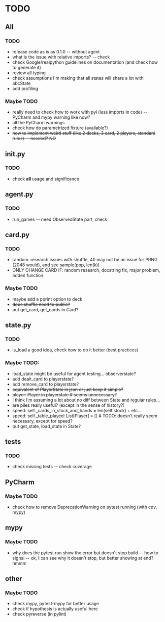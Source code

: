 # TODO

## All
### TODO
- release code as is as 0.1.0 -- without agent
- what is the issue with relative imports? -- check
- check Google/realpython guidelines on documentation (and check how to generate it)
- review all typing
- check assumptions I'm making that all states will share a lot with abcState
- add profiling
### Maybe TODO
- really need to check how to work with pyi (less imports in code) -- PyCharm and mypy warning like now?
- all the PyCharm warnings
- check how do parametrized fixture (available?)
- ~~how to implement weird stuff (like 2 decks, 3 card, 2 players, standard rules) -- needed? NO~~

## __init__.py
### TODO
- check __all__ usage and significance

## agent.py
### TODO
- run_games -- need ObservedState part, check

## card.py
### TODO
- random: research issues with shuffle, 40 may not be an issue for PRNG (2048 would), and see sample(pop, len(k))
- ONLY CHANGE CARD IF: random research, docstring fix, major problem, added function
### Maybe TODO
- maybe add a pprint option to deck
- ~~does shuffle need to public?~~
- put get_card, get_cards in Card?

## state.py
### TODO
- is_load a good idea, check how to do it better (best practices)
### Maybe TODO:
- load_state might be useful for agent testing... observerstate?
- add dealt_card to playerstate?
- add remove_card to playerstate?
- ~~equivalent of PlayerState in json or just keep it simple?~~
- ~~player: Player in playerstate      # seems unnecessary?~~
- I think I'm assuming a lot about no diff between State and regular rules...
- are piles really useful? (except in the sense of history?)
- speed: self._cards_in_stock_and_hands = len(self.stock) + etc...
- speed: self._table_played: List[Player] = []   # TODO: doesn't really seem necessary, except for speed?
- put get_state, load_state in State?

## tests
### TODO
- check missing tests -- check coverage

## PyCharm
### Maybe TODO
- check how to remove DeprecationWarning on pytest running (with cov, mypy)

## mypy
### Maybe TODO
- why does the pytest run show the error but doesn't stop build -- how to signal -- ok, I can see why it doesn't stop, 
but better showing at end? hmmm

## other
### Maybe TODO
- check mypy, pytest-mypy for better usage
- check if hypothesis is actually useful here
- check pyreverse (in pylint)
